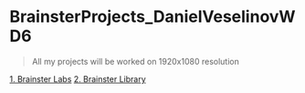# BrainsterProjects_DanielVeselinovWD6

> All my projects will be worked on 1920x1080 resolution


[1. Brainster Labs](https://gitlab.com/daniel.veselinov/brainsterprojects_danielveselinovwd6/-/tree/project01)
[2. Brainster Library](https://gitlab.com/daniel.veselinov/brainsterprojects_danielveselinovwd6/-/tree/project02)
